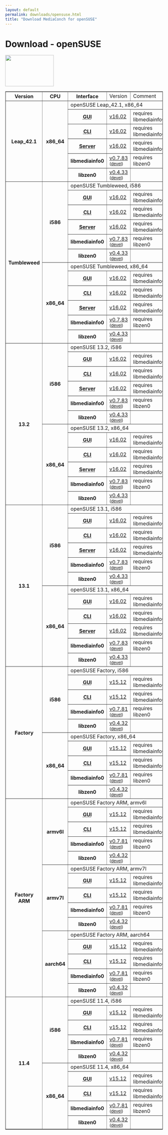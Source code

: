```yaml
---
layout: default
permalink: downloads/opensuse.html
title: "Download MediaConch for openSUSE"
---
```


# Download - openSUSE

<img src="/MediaConch/images/openSUSE.png" width="155" height="100"><br/>

<table border="1">
<tr class="table-header">
    <th>Version</th>
    <th>CPU</th>
    <th>Interface</th>
    <td>Version</td>
    <td>Comment</td>
</tr>

<tr>
    <th rowspan="6" id="Leap_42.1">Leap_42.1</th>
    <th rowspan="6">x86_64</th>
    <td class="table-OS" colspan="3" id="Leap_42.1.x86_64">openSUSE Leap_42.1, x86_64</td>
</tr>
<tr>
    <th><abbr title="Graphical User Interface">GUI</abbr></th>
    <td><a href="https://mediaarea.net/download/binary/mediaconch-gui/16.02/mediaconch-gui-16.02.x86_64.openSUSE_Leap_42.1.rpm">v16.02</a></td>
    <td>requires libmediainfo0</td>
</tr>
<tr>
    <th><abbr title="Command Line Interface">CLI</abbr></th>
    <td><a href="https://mediaarea.net/download/binary/mediaconch/16.02/mediaconch-16.02.x86_64.openSUSE_Leap_42.1.rpm">v16.02</a></td>
    <td>requires libmediainfo0</td>
</tr>
<tr>
    <th><abbr title="Server">Server</abbr></th>
    <td><a href="https://mediaarea.net/download/binary/mediaconch-server/16.02/mediaconch-server-16.02.x86_64.openSUSE_Leap_42.1.rpm">v16.02</a></td>
    <td>requires libmediainfo0</td>
</tr>
<tr>
    <th>libmediainfo0</th>
    <td><a href="https://mediaarea.net/download/binary/libmediainfo0/0.7.83/libmediainfo0-0.7.83.x86_64.openSUSE_Leap_42.1.rpm">v0.7.83</a><small> (<a href="https://mediaarea.net/download/binary/libmediainfo0/0.7.83/libmediainfo-devel-0.7.83.x86_64.openSUSE_Leap_42.1.rpm">devel</a>)</small></td>
    <td>requires libzen0</td>
</tr>
<tr>
    <th>libzen0</th>
    <td><a href="https://mediaarea.net/download/binary/libzen0/0.4.33/libzen0-0.4.33.x86_64.openSUSE_Leap_42.1.rpm">v0.4.33</a><small> (<a href="https://mediaarea.net/download/binary/libzen0/0.4.33/libzen-devel-0.4.33.x86_64.openSUSE_Leap_42.1.rpm">devel</a>)</small></td>
    <td>&nbsp;</td>
</tr>

<tr>
    <th rowspan="12" id="Tumbleweed">Tumbleweed</th>
    <th rowspan="6">i586</th>
    <td class="table-OS" colspan="3" id="Tumbleweed.i586">openSUSE Tumbleweed, i586</td>
</tr>
<tr>
    <th><abbr title="Graphical User Interface">GUI</abbr></th>
    <td><a href="https://mediaarea.net/download/binary/mediaconch-gui/16.02/mediaconch-gui-16.02.i586.openSUSE_Tumbleweed.rpm">v16.02</a></td>
    <td>requires libmediainfo0</td>
</tr>
<tr>
    <th><abbr title="Command Line Interface">CLI</abbr></th>
    <td><a href="https://mediaarea.net/download/binary/mediaconch/16.02/mediaconch-16.02.i586.openSUSE_Tumbleweed.rpm">v16.02</a></td>
    <td>requires libmediainfo0</td>
</tr>
<tr>
    <th><abbr title="Server">Server</abbr></th>
    <td><a href="https://mediaarea.net/download/binary/mediaconch-server/16.02/mediaconch-server-16.02.i586.openSUSE_Tumbleweed.rpm">v16.02</a></td>
    <td>requires libmediainfo0</td>
</tr>
<tr>
    <th>libmediainfo0</th>
    <td><a href="https://mediaarea.net/download/binary/libmediainfo0/0.7.83/libmediainfo0-0.7.83.i586.openSUSE_Tumbleweed.rpm">v0.7.83</a><small> (<a href="https://mediaarea.net/download/binary/libmediainfo0/0.7.83/libmediainfo-devel-0.7.83.i586.openSUSE_Tumbleweed.rpm">devel</a>)</small></td>
    <td>requires libzen0</td>
</tr>
<tr>
    <th>libzen0</th>
    <td><a href="https://mediaarea.net/download/binary/libzen0/0.4.33/libzen0-0.4.33.i586.openSUSE_Tumbleweed.rpm">v0.4.33</a><small> (<a href="https://mediaarea.net/download/binary/libzen0/0.4.33/libzen-devel-0.4.33.i586.openSUSE_Tumbleweed.rpm">devel</a>)</small></td>
    <td>&nbsp;</td>
</tr>
<tr>
    <th rowspan="6">x86_64</th>
    <td class="table-OS" colspan="3" id="Tumbleweed.x86_64">openSUSE Tumbleweed, x86_64</td>
</tr>
<tr>
    <th><abbr title="Graphical User Interface">GUI</abbr></th>
    <td><a href="https://mediaarea.net/download/binary/mediaconch-gui/16.02/mediaconch-gui-16.02.x86_64.openSUSE_Tumbleweed.rpm">v16.02</a></td>
    <td>requires libmediainfo0</td>
</tr>
<tr>
    <th><abbr title="Command Line Interface">CLI</abbr></th>
    <td><a href="https://mediaarea.net/download/binary/mediaconch/16.02/mediaconch-16.02.x86_64.openSUSE_Tumbleweed.rpm">v16.02</a></td>
    <td>requires libmediainfo0</td>
</tr>
<tr>
    <th><abbr title="Server">Server</abbr></th>
    <td><a href="https://mediaarea.net/download/binary/mediaconch-server/16.02/mediaconch-server-16.02.x86_64.openSUSE_Tumbleweed.rpm">v16.02</a></td>
    <td>requires libmediainfo0</td>
</tr>
<tr>
    <th>libmediainfo0</th>
    <td><a href="https://mediaarea.net/download/binary/libmediainfo0/0.7.83/libmediainfo0-0.7.83.x86_64.openSUSE_Tumbleweed.rpm">v0.7.83</a><small> (<a href="https://mediaarea.net/download/binary/libmediainfo0/0.7.83/libmediainfo-devel-0.7.83.x86_64.openSUSE_Tumbleweed.rpm">devel</a>)</small></td>
    <td>requires libzen0</td>
</tr>
<tr>
    <th>libzen0</th>
    <td><a href="https://mediaarea.net/download/binary/libzen0/0.4.33/libzen0-0.4.33.x86_64.openSUSE_Tumbleweed.rpm">v0.4.33</a><small> (<a href="https://mediaarea.net/download/binary/libzen0/0.4.33/libzen-devel-0.4.33.x86_64.openSUSE_Tumbleweed.rpm">devel</a>)</small></td>
    <td>&nbsp;</td>
</tr>

<tr>
    <th rowspan="12" id="13.2">13.2</th>
    <th rowspan="6">i586</th>
    <td class="table-OS" colspan="3" id="13.2.i586">openSUSE 13.2, i586</td>
</tr>
<tr>
    <th><abbr title="Graphical User Interface">GUI</abbr></th>
    <td><a href="https://mediaarea.net/download/binary/mediaconch-gui/16.02/mediaconch-gui-16.02.i586.openSUSE_13.2.rpm">v16.02</a></td>
    <td>requires libmediainfo0</td>
</tr>
<tr>
    <th><abbr title="Command Line Interface">CLI</abbr></th>
    <td><a href="https://mediaarea.net/download/binary/mediaconch/16.02/mediaconch-16.02.i586.openSUSE_13.2.rpm">v16.02</a></td>
    <td>requires libmediainfo0</td>
</tr>
<tr>
    <th><abbr title="Server">Server</abbr></th>
    <td><a href="https://mediaarea.net/download/binary/mediaconch-server/16.02/mediaconch-server-16.02.i586.openSUSE_13.2.rpm">v16.02</a></td>
    <td>requires libmediainfo0</td>
</tr>
<tr>
    <th>libmediainfo0</th>
    <td><a href="https://mediaarea.net/download/binary/libmediainfo0/0.7.83/libmediainfo0-0.7.83.i586.openSUSE_13.2.rpm">v0.7.83</a><small> (<a href="https://mediaarea.net/download/binary/libmediainfo0/0.7.83/libmediainfo-devel-0.7.83.i586.openSUSE_13.2.rpm">devel</a>)</small></td>
    <td>requires libzen0</td>
</tr>
<tr>
    <th>libzen0</th>
    <td><a href="https://mediaarea.net/download/binary/libzen0/0.4.33/libzen0-0.4.33.i586.openSUSE_13.2.rpm">v0.4.33</a><small> (<a href="https://mediaarea.net/download/binary/libzen0/0.4.33/libzen-devel-0.4.33.i586.openSUSE_13.2.rpm">devel</a>)</small></td>
    <td>&nbsp;</td>
</tr>
<tr>
    <th rowspan="6">x86_64</th>
    <td class="table-OS" colspan="3" id="13.2.x86_64">openSUSE 13.2, x86_64</td>
</tr>
<tr>
    <th><abbr title="Graphical User Interface">GUI</abbr></th>
    <td><a href="https://mediaarea.net/download/binary/mediaconch-gui/16.02/mediaconch-gui-16.02.x86_64.openSUSE_13.2.rpm">v16.02</a></td>
    <td>requires libmediainfo0</td>
</tr>
<tr>
    <th><abbr title="Command Line Interface">CLI</abbr></th>
    <td><a href="https://mediaarea.net/download/binary/mediaconch/16.02/mediaconch-16.02.x86_64.openSUSE_13.2.rpm">v16.02</a></td>
    <td>requires libmediainfo0</td>
</tr>
<tr>
    <th><abbr title="Server">Server</abbr></th>
    <td><a href="https://mediaarea.net/download/binary/mediaconch-server/16.02/mediaconch-server-16.02.x86_64.openSUSE_13.2.rpm">v16.02</a></td>
    <td>requires libmediainfo0</td>
</tr>
<tr>
    <th>libmediainfo0</th>
    <td><a href="https://mediaarea.net/download/binary/libmediainfo0/0.7.83/libmediainfo0-0.7.83.x86_64.openSUSE_13.2.rpm">v0.7.83</a><small> (<a href="https://mediaarea.net/download/binary/libmediainfo0/0.7.83/libmediainfo-devel-0.7.83.x86_64.openSUSE_13.2.rpm">devel</a>)</small></td>
    <td>requires libzen0</td>
</tr>
<tr>
    <th>libzen0</th>
    <td><a href="https://mediaarea.net/download/binary/libzen0/0.4.33/libzen0-0.4.33.x86_64.openSUSE_13.2.rpm">v0.4.33</a><small> (<a href="https://mediaarea.net/download/binary/libzen0/0.4.33/libzen-devel-0.4.33.x86_64.openSUSE_13.2.rpm">devel</a>)</small></td>
    <td>&nbsp;</td>
</tr>
<tr>
    <th rowspan="12" id="13.1">13.1</th>
    <th rowspan="6">i586</th>
    <td class="table-OS" colspan="3" id="13.1.i586">openSUSE 13.1, i586</td>
</tr>
<tr>
    <th><abbr title="Graphical User Interface">GUI</abbr></th>
    <td><a href="https://mediaarea.net/download/binary/mediaconch-gui/16.02/mediaconch-gui-16.02.i586.openSUSE_13.1.rpm">v16.02</a></td>
    <td>requires libmediainfo0</td>
</tr>
<tr>
    <th><abbr title="Command Line Interface">CLI</abbr></th>
    <td><a href="https://mediaarea.net/download/binary/mediaconch/16.02/mediaconch-16.02.i586.openSUSE_13.1.rpm">v16.02</a></td>
    <td>requires libmediainfo0</td>
</tr>
<tr>
    <th><abbr title="Server">Server</abbr></th>
    <td><a href="https://mediaarea.net/download/binary/mediaconch-server/16.02/mediaconch-server-16.02.i586.openSUSE_13.1.rpm">v16.02</a></td>
    <td>requires libmediainfo0</td>
</tr>
<tr>
    <th>libmediainfo0</th>
    <td><a href="https://mediaarea.net/download/binary/libmediainfo0/0.7.83/libmediainfo0-0.7.83.i586.openSUSE_13.1.rpm">v0.7.83</a><small> (<a href="https://mediaarea.net/download/binary/libmediainfo0/0.7.83/libmediainfo-devel-0.7.83.i586.openSUSE_13.1.rpm">devel</a>)</small></td>
    <td>requires libzen0</td>
</tr>
<tr>
    <th>libzen0</th>
    <td><a href="https://mediaarea.net/download/binary/libzen0/0.4.33/libzen0-0.4.33.i586.openSUSE_13.1.rpm">v0.4.33</a><small> (<a href="https://mediaarea.net/download/binary/libzen0/0.4.33/libzen-devel-0.4.33.i586.openSUSE_13.1.rpm">devel</a>)</small></td>
    <td>&nbsp;</td>
</tr>
<tr>
    <th rowspan="6">x86_64</th>
    <td class="table-OS" colspan="3" id="13.1.x86_64">openSUSE 13.1, x86_64</td>
</tr>
<tr>
    <th><abbr title="Graphical User Interface">GUI</abbr></th>
    <td><a href="https://mediaarea.net/download/binary/mediaconch-gui/16.02/mediaconch-gui-16.02.x86_64.openSUSE_13.1.rpm">v16.02</a></td>
    <td>requires libmediainfo0</td>
</tr>
<tr>
    <th><abbr title="Command Line Interface">CLI</abbr></th>
    <td><a href="https://mediaarea.net/download/binary/mediaconch/16.02/mediaconch-16.02.x86_64.openSUSE_13.1.rpm">v16.02</a></td>
    <td>requires libmediainfo0</td>
</tr>
<tr>
    <th><abbr title="Server">Server</abbr></th>
    <td><a href="https://mediaarea.net/download/binary/mediaconch-server/16.02/mediaconch-server-16.02.x86_64.openSUSE_13.1.rpm">v16.02</a></td>
    <td>requires libmediainfo0</td>
</tr>
<tr>
    <th>libmediainfo0</th>
    <td><a href="https://mediaarea.net/download/binary/libmediainfo0/0.7.83/libmediainfo0-0.7.83.x86_64.openSUSE_13.1.rpm">v0.7.83</a><small> (<a href="https://mediaarea.net/download/binary/libmediainfo0/0.7.83/libmediainfo-devel-0.7.83.x86_64.openSUSE_13.1.rpm">devel</a>)</small></td>
    <td>requires libzen0</td>
</tr>
<tr>
    <th>libzen0</th>
    <td><a href="https://mediaarea.net/download/binary/libzen0/0.4.33/libzen0-0.4.33.x86_64.openSUSE_13.1.rpm">v0.4.33</a><small> (<a href="https://mediaarea.net/download/binary/libzen0/0.4.33/libzen-devel-0.4.33.x86_64.openSUSE_13.1.rpm">devel</a>)</small></td>
    <td>&nbsp;</td>
</tr>

<tr class="old-files">
    <th rowspan="10" id="Factory">Factory</th>
    <th rowspan="5">i586</th>
    <td class="table-OS" colspan="3" id="Factory.i586">openSUSE Factory, i586</td>
</tr>
<tr class="old-files">
    <th><abbr title="Graphical User Interface">GUI</abbr></th>
    <td><a href="https://mediaarea.net/download/binary/mediaconch-gui/15.12/mediaconch-gui-15.12.i586.openSUSE_Factory.rpm">v15.12</a></td>
    <td>requires libmediainfo0</td>
</tr>
<tr class="old-files">
    <th><abbr title="Command Line Interface">CLI</abbr></th>
    <td><a href="https://mediaarea.net/download/binary/mediaconch/15.12/mediaconch-15.12.i586.openSUSE_Factory.rpm">v15.12</a></td>
    <td>requires libmediainfo0</td>
</tr>
<tr class="old-files">
    <th>libmediainfo0</th>
    <td><a href="https://mediaarea.net/download/binary/libmediainfo0/0.7.81/libmediainfo0-0.7.81.i586.openSUSE_Factory.rpm">v0.7.81</a><small> (<a href="https://mediaarea.net/download/binary/libmediainfo0/0.7.81/libmediainfo-devel-0.7.81.i586.openSUSE_Factory.rpm">devel</a>)</small></td>
    <td>requires libzen0</td>
</tr>
<tr class="old-files">
    <th>libzen0</th>
    <td><a href="https://mediaarea.net/download/binary/libzen0/0.4.32/libzen0-0.4.32.i586.openSUSE_Factory.rpm">v0.4.32</a><small> (<a href="https://mediaarea.net/download/binary/libzen0/0.4.32/libzen-devel-0.4.32.i586.openSUSE_Factory.rpm">devel</a>)</small></td>
    <td>&nbsp;</td>
</tr>
<tr class="old-files">
    <th rowspan="5">x86_64</th>
    <td class="table-OS" colspan="3" id="Factory.x86_64">openSUSE Factory, x86_64</td>
</tr>
<tr class="old-files">
    <th><abbr title="Graphical User Interface">GUI</abbr></th>
    <td><a href="https://mediaarea.net/download/binary/mediaconch-gui/15.12/mediaconch-gui-15.12.x86_64.openSUSE_Factory.rpm">v15.12</a></td>
    <td>requires libmediainfo0</td>
</tr>
<tr class="old-files">
    <th><abbr title="Command Line Interface">CLI</abbr></th>
    <td><a href="https://mediaarea.net/download/binary/mediaconch/15.12/mediaconch-15.12.x86_64.openSUSE_Factory.rpm">v15.12</a></td>
    <td>requires libmediainfo0</td>
</tr>
<tr class="old-files">
    <th>libmediainfo0</th>
    <td><a href="https://mediaarea.net/download/binary/libmediainfo0/0.7.81/libmediainfo0-0.7.81.x86_64.openSUSE_Factory.rpm">v0.7.81</a><small> (<a href="https://mediaarea.net/download/binary/libmediainfo0/0.7.81/libmediainfo-devel-0.7.81.x86_64.openSUSE_Factory.rpm">devel</a>)</small></td>
    <td>requires libzen0</td>
</tr>
<tr class="old-files">
    <th>libzen0</th>
    <td><a href="https://mediaarea.net/download/binary/libzen0/0.4.32/libzen0-0.4.32.x86_64.openSUSE_Factory.rpm">v0.4.32</a><small> (<a href="https://mediaarea.net/download/binary/libzen0/0.4.32/libzen-devel-0.4.32.x86_64.openSUSE_Factory.rpm">devel</a>)</small></td>
    <td>&nbsp;</td>
</tr>

<tr class="old-files">
    <th rowspan="15" id="Factory_ARM">Factory ARM</th>
    <th rowspan="5">armv6l</th>
    <td class="table-OS" colspan="3" id="Factory_ARM.armv6l">openSUSE Factory ARM, armv6l</td>
</tr>
<tr class="old-files">
    <th><abbr title="Graphical User Interface">GUI</abbr></th>
    <td><a href="https://mediaarea.net/download/binary/mediaconch-gui/15.12/mediaconch-gui-15.12.armv6l.openSUSE_Factory_ARM.rpm">v15.12</a></td>
    <td>requires libmediainfo0</td>
</tr>
<tr class="old-files">
    <th><abbr title="Command Line Interface">CLI</abbr></th>
    <td><a href="https://mediaarea.net/download/binary/mediaconch/15.12/mediaconch-15.12.armv6l.openSUSE_Factory_ARM.rpm">v15.12</a></td>
    <td>requires libmediainfo0</td>
</tr>
<tr class="old-files">
    <th>libmediainfo0</th>
    <td><a href="https://mediaarea.net/download/binary/libmediainfo0/0.7.81/libmediainfo0-0.7.81.armv6l.openSUSE_Factory_ARM.rpm">v0.7.81</a><small> (<a href="https://mediaarea.net/download/binary/libmediainfo0/0.7.81/libmediainfo-devel-0.7.81.armv6l.openSUSE_Factory_ARM.rpm">devel</a>)</small></td>
    <td>requires libzen0</td>
</tr>
<tr class="old-files">
    <th>libzen0</th>
    <td><a href="https://mediaarea.net/download/binary/libzen0/0.4.32/libzen0-0.4.32.armv6l.openSUSE_Factory_ARM.rpm">v0.4.32</a><small> (<a href="https://mediaarea.net/download/binary/libzen0/0.4.32/libzen-devel-0.4.32.armv6l.openSUSE_Factory_ARM.rpm">devel</a>)</small></td>
    <td>&nbsp;</td>
</tr>
<tr class="old-files">
    <th rowspan="5">armv7l</th>
    <td class="table-OS" colspan="3" id="Factory_ARM.armv7l">openSUSE Factory ARM, armv7l</td>
</tr>
<tr class="old-files">
    <th><abbr title="Graphical User Interface">GUI</abbr></th>
    <td><a href="https://mediaarea.net/download/binary/mediaconch-gui/15.12/mediaconch-gui-15.12.armv7l.openSUSE_Factory_ARM.rpm">v15.12</a></td>
    <td>requires libmediainfo0</td>
</tr>
<tr class="old-files">
    <th><abbr title="Command Line Interface">CLI</abbr></th>
    <td><a href="https://mediaarea.net/download/binary/mediaconch/15.12/mediaconch-15.12.armv7l.openSUSE_Factory_ARM.rpm">v15.12</a></td>
    <td>requires libmediainfo0</td>
</tr>
<tr class="old-files">
    <th>libmediainfo0</th>
    <td><a href="https://mediaarea.net/download/binary/libmediainfo0/0.7.81/libmediainfo0-0.7.81.armv7l.openSUSE_Factory_ARM.rpm">v0.7.81</a><small> (<a href="https://mediaarea.net/download/binary/libmediainfo0/0.7.81/libmediainfo-devel-0.7.81.armv7l.openSUSE_Factory_ARM.rpm">devel</a>)</small></td>
    <td>requires libzen0</td>
</tr>
<tr class="old-files">
    <th>libzen0</th>
    <td><a href="https://mediaarea.net/download/binary/libzen0/0.4.32/libzen0-0.4.32.armv7l.openSUSE_Factory_ARM.rpm">v0.4.32</a><small> (<a href="https://mediaarea.net/download/binary/libzen0/0.4.32/libzen-devel-0.4.32.armv7l.openSUSE_Factory_ARM.rpm">devel</a>)</small></td>
    <td>&nbsp;</td>
</tr>
<tr class="old-files">
    <th rowspan="5">aarch64</th>
    <td class="table-OS" colspan="3" id="Factory_ARM.aarch64">openSUSE Factory ARM, aarch64</td>
</tr>
<tr class="old-files">
    <th><abbr title="Graphical User Interface">GUI</abbr></th>
    <td><a href="https://mediaarea.net/download/binary/mediaconch-gui/15.12/mediaconch-gui-15.12.aarch64.openSUSE_Factory_ARM.rpm">v15.12</a></td>
    <td>requires libmediainfo0</td>
</tr>
<tr class="old-files">
    <th><abbr title="Command Line Interface">CLI</abbr></th>
    <td><a href="https://mediaarea.net/download/binary/mediaconch/15.12/mediaconch-15.12.aarch64.openSUSE_Factory_ARM.rpm">v15.12</a></td>
    <td>requires libmediainfo0</td>
</tr>
<tr class="old-files">
    <th>libmediainfo0</th>
    <td><a href="https://mediaarea.net/download/binary/libmediainfo0/0.7.81/libmediainfo0-0.7.81.aarch64.openSUSE_Factory_ARM.rpm">v0.7.81</a><small> (<a href="https://mediaarea.net/download/binary/libmediainfo0/0.7.81/libmediainfo-devel-0.7.81.aarch64.openSUSE_Factory_ARM.rpm">devel</a>)</small></td>
    <td>requires libzen0</td>
</tr>
<tr class="old-files">
    <th>libzen0</th>
    <td><a href="https://mediaarea.net/download/binary/libzen0/0.4.32/libzen0-0.4.32.aarch64.openSUSE_Factory_ARM.rpm">v0.4.32</a><small> (<a href="https://mediaarea.net/download/binary/libzen0/0.4.32/libzen-devel-0.4.32.aarch64.openSUSE_Factory_ARM.rpm">devel</a>)</small></td>
    <td>&nbsp;</td>
</tr>

<tr class="old-files">
    <th rowspan="10" id="11.4">11.4</th>
    <th rowspan="5">i586</th>
    <td class="table-OS" colspan="3" id="11.4.i586">openSUSE 11.4, i586</td>
</tr>
<tr class="old-files">
    <th><abbr title="Graphical User Interface">GUI</abbr></th>
    <td><a href="https://mediaarea.net/download/binary/mediaconch-gui/15.12/mediaconch-gui-15.12.i586.openSUSE_11.4.rpm">v15.12</a></td>
    <td>requires libmediainfo0</td>
</tr>
<tr class="old-files">
    <th><abbr title="Command Line Interface">CLI</abbr></th>
    <td><a href="https://mediaarea.net/download/binary/mediaconch/15.12/mediaconch-15.12.i586.openSUSE_11.4.rpm">v15.12</a></td>
    <td>requires libmediainfo0</td>
</tr>
<tr class="old-files">
    <th>libmediainfo0</th>
    <td><a href="https://mediaarea.net/download/binary/libmediainfo0/0.7.81/libmediainfo0-0.7.81.i586.openSUSE_11.4.rpm">v0.7.81</a><small> (<a href="https://mediaarea.net/download/binary/libmediainfo0/0.7.81/libmediainfo-devel-0.7.81.i586.openSUSE_11.4.rpm">devel</a>)</small></td>
    <td>requires libzen0</td>
</tr>
<tr class="old-files">
    <th>libzen0</th>
    <td><a href="https://mediaarea.net/download/binary/libzen0/0.4.32/libzen0-0.4.32.i586.openSUSE_11.4.rpm">v0.4.32</a><small> (<a href="https://mediaarea.net/download/binary/libzen0/0.4.32/libzen-devel-0.4.32.i586.openSUSE_11.4.rpm">devel</a>)</small></td>
    <td>&nbsp;</td>
</tr>
<tr class="old-files">
    <th rowspan="5">x86_64</th>
    <td class="table-OS" colspan="3" id="11.4.x86_64">openSUSE 11.4, x86_64</td>
</tr>
<tr class="old-files">
    <th><abbr title="Graphical User Interface">GUI</abbr></th>
    <td><a href="https://mediaarea.net/download/binary/mediaconch-gui/15.12/mediaconch-gui-15.12.x86_64.openSUSE_11.4.rpm">v15.12</a></td>
    <td>requires libmediainfo0</td>
</tr>
<tr class="old-files">
    <th><abbr title="Command Line Interface">CLI</abbr></th>
    <td><a href="https://mediaarea.net/download/binary/mediaconch/15.12/mediaconch-15.12.x86_64.openSUSE_11.4.rpm">v15.12</a></td>
    <td>requires libmediainfo0</td>
</tr>
<tr class="old-files">
    <th>libmediainfo0</th>
    <td><a href="https://mediaarea.net/download/binary/libmediainfo0/0.7.81/libmediainfo0-0.7.81.x86_64.openSUSE_11.4.rpm">v0.7.81</a><small> (<a href="https://mediaarea.net/download/binary/libmediainfo0/0.7.81/libmediainfo-devel-0.7.81.x86_64.openSUSE_11.4.rpm">devel</a>)</small></td>
    <td>requires libzen0</td>
</tr>
<tr class="old-files">
    <th>libzen0</th>
    <td><a href="https://mediaarea.net/download/binary/libzen0/0.4.32/libzen0-0.4.32.x86_64.openSUSE_11.4.rpm">v0.4.32</a><small> (<a href="https://mediaarea.net/download/binary/libzen0/0.4.32/libzen-devel-0.4.32.x86_64.openSUSE_11.4.rpm">devel</a>)</small></td>
    <td>&nbsp;</td>
</tr>
</table>
